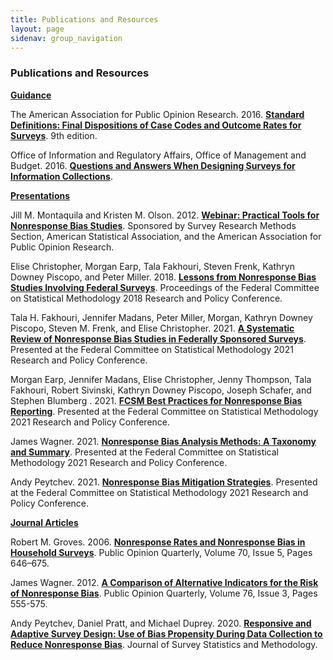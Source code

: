 ```yaml
---
title: Publications and Resources
layout: page
sidenav: group_navigation
---
```


<div class="about-content">

  <h3>Publications and Resources</h3>

  <p><strong><u>Guidance</u></strong></p>

  <p>The American Association for Public Opinion Research. 2016. <a class="usa-link--external" href="https://aapor.org/wp-content/uploads/2022/11/Standard-Definitions20169theditionfinal.pdf" target="_blank"><strong>Standard Definitions: Final Dispositions of Case Codes and Outcome Rates for Surveys</strong></a>. 9th edition.</p>

  <p>Office of Information and Regulatory Affairs, Office of Management and Budget. 2016. <a class="usa-link--external" href="https://obamawhitehouse.archives.gov/sites/default/files/omb/inforeg/pmc_survey_guidance_2006.pdf" target="_blank"><strong>Questions and Answers When Designing Surveys for Information Collections</strong></a>.</p>

  <p><strong><u>Presentations</u></strong></p>

  <p>Jill M. Montaquila and Kristen M. Olson. 2012. <a class="usa-link--external" href="https://higherlogicdownload.s3.amazonaws.com/AMSTAT/20d2b15c-9cc4-4c39-807c-088d6a8b6228/UploadedImages/WebinarFiles/NRBiasWebinarApril2012.pdf" target="_blank"><strong>Webinar: Practical Tools for Nonresponse Bias Studies</strong></a>. Sponsored by Survey Research Methods Section, American Statistical Association, and the American Association for Public Opinion Research.&nbsp;</p>

  <p>Elise Christopher, Morgan Earp, Tala Fakhouri, Steven Frenk, Kathryn Downey Piscopo, and Peter Miller. 2018. <a class="usa-link--external" href="https://nces.ed.gov/FCSM/pdf/D_2Christopher.pdf" target="_blank"><strong>Lessons from Nonresponse Bias Studies Involving Federal Surveys</strong></a>. Proceedings of the Federal Committee on Statistical Methodology 2018 Research and Policy Conference.</p>

  <p>Tala H. Fakhouri, Jennifer Madans, Peter Miller, Morgan, Kathryn Downey Piscopo, Steven M. Frenk, and Elise Christopher. 2021. <a href="{{site.baseurl}}/assets/files/docs/J5Fakhouri.pdf" target="_blank"><strong>A Systematic Review of Nonresponse Bias Studies in Federally Sponsored Surveys</strong></a>. Presented at the Federal Committee on Statistical Methodology 2021 Research and Policy Conference.</p>

  <p>Morgan Earp, Jennifer Madans, Elise Christopher, Jenny Thompson, Tala Fakhouri, Robert Sivinski, Kathryn Downey Piscopo, Joseph Schafer, and Stephen Blumberg . 2021. <a href="{{site.baseurl}}/assets/files/docs/J5Thompson.pptx" target="_blank"><strong>FCSM Best Practices for Nonresponse Bias Reporting</strong></a>. Presented at the Federal Committee on Statistical Methodology 2021 Research and Policy Conference.</p>

  <p>James Wagner. 2021. <a href="{{site.baseurl}}/assets/files/docs/J5Wagner.pdf" target="_blank"><strong>Nonresponse Bias Analysis Methods: A Taxonomy and Summary</strong></a>. Presented at the Federal Committee on Statistical Methodology 2021 Research and Policy Conference.</p>

  <p>Andy Peytchev. 2021. <a href="{{site.baseurl}}/assets/files/docs/J5Peytchev.pdf" target="_blank"><strong>Nonresponse Bias Mitigation Strategies</strong></a>. Presented at the Federal Committee on Statistical Methodology 2021 Research and Policy Conference.</p>

  <p><strong><u>Journal Articles</u></strong></p>

  <p>Robert M. Groves. 2006. <a class="usa-link--external" href="https://doi.org/10.1093/poq/nfl033" target="_blank"><strong>Nonresponse Rates and Nonresponse Bias in Household Surveys</strong></a>. Public Opinion Quarterly, Volume 70, Issue 5, Pages 646–675.</p>

  <p>James Wagner. 2012. <a class="usa-link--external" href="https://doi.org/10.1093/poq/nfs032" target="_blank"><strong>A Comparison of Alternative Indicators for the Risk of Nonresponse Bias</strong></a>. Public Opinion Quarterly, Volume 76, Issue 3, Pages 555-575.</p>

  <p>Andy Peytchev, Daniel Pratt, and Michael Duprey. 2020. <a class="usa-link--external" href="https://doi.org/10.1093/jssam/smaa013" target="_blank"><strong>Responsive and Adaptive Survey Design: Use of Bias Propensity During Data Collection to Reduce Nonresponse Bias</strong></a>. Journal of Survey Statistics and Methodology.</p>

</div>